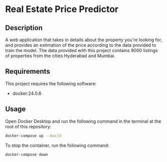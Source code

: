 # Real Estate Price Predictor

## Description

A web application that takes in details about the property you're looking for, and provides an estimation of the price according to the data provided to train the model. The data provided with this project contains 9000 listings of properties from the cities Hyderabad and Mumbai.

## Requirements

This project requires the following software:

- docker:24.0.6

## Usage

Open Docker Desktop and run the following command in the terminal at the root of this repository:

```bash
docker-compose up --build
```

To stop the container, run the following command:

```bash
docker-compose down
```
